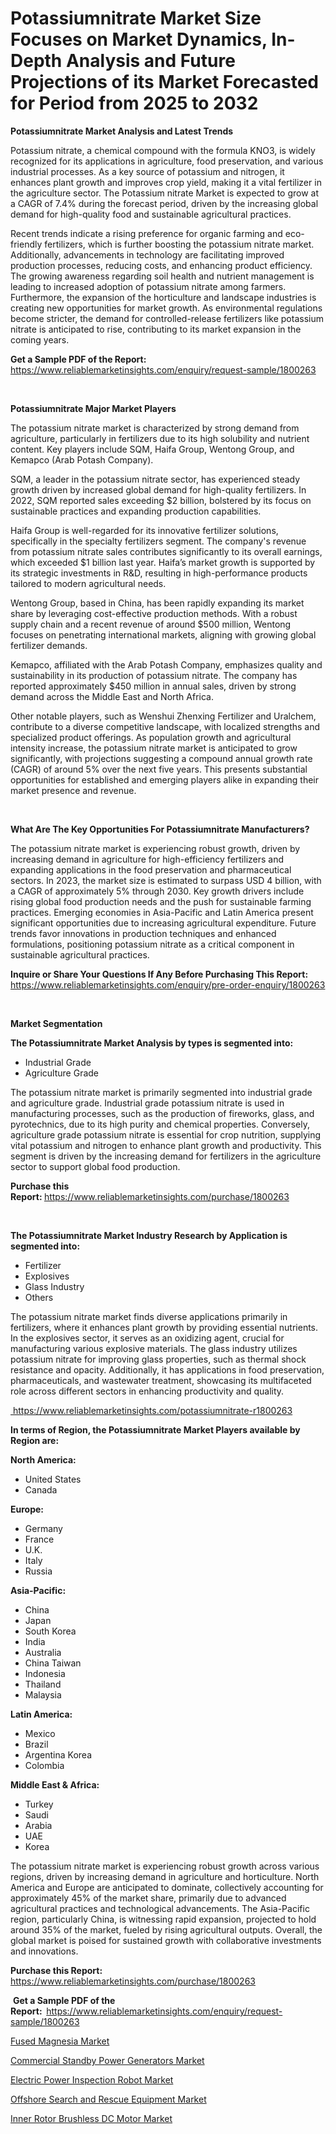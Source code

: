<p><h1>Potassiumnitrate Market Size Focuses on Market Dynamics, In-Depth Analysis and Future Projections of its Market Forecasted for Period from 2025 to 2032</h1></p><p><strong>Potassiumnitrate Market Analysis and Latest Trends</strong></p>
<p><p>Potassium nitrate, a chemical compound with the formula KNO3, is widely recognized for its applications in agriculture, food preservation, and various industrial processes. As a key source of potassium and nitrogen, it enhances plant growth and improves crop yield, making it a vital fertilizer in the agriculture sector. The Potassium nitrate Market is expected to grow at a CAGR of 7.4% during the forecast period, driven by the increasing global demand for high-quality food and sustainable agricultural practices.</p><p>Recent trends indicate a rising preference for organic farming and eco-friendly fertilizers, which is further boosting the potassium nitrate market. Additionally, advancements in technology are facilitating improved production processes, reducing costs, and enhancing product efficiency. The growing awareness regarding soil health and nutrient management is leading to increased adoption of potassium nitrate among farmers. Furthermore, the expansion of the horticulture and landscape industries is creating new opportunities for market growth. As environmental regulations become stricter, the demand for controlled-release fertilizers like potassium nitrate is anticipated to rise, contributing to its market expansion in the coming years.</p></p>
<p><strong>Get a Sample PDF of the Report:&nbsp;</strong> <a href="https://www.reliablemarketinsights.com/enquiry/request-sample/1800263?utm_campaign=3520&utm_medium=2&utm_source=Github&utm_content=ia&utm_term=01042025&utm_id=potassiumnitrate">https://www.reliablemarketinsights.com/enquiry/request-sample/1800263</a></p>
<p>&nbsp;</p>
<p><strong>Potassiumnitrate Major Market Players</strong></p>
<p><p>The potassium nitrate market is characterized by strong demand from agriculture, particularly in fertilizers due to its high solubility and nutrient content. Key players include SQM, Haifa Group, Wentong Group, and Kemapco (Arab Potash Company).</p><p>SQM, a leader in the potassium nitrate sector, has experienced steady growth driven by increased global demand for high-quality fertilizers. In 2022, SQM reported sales exceeding $2 billion, bolstered by its focus on sustainable practices and expanding production capabilities.</p><p>Haifa Group is well-regarded for its innovative fertilizer solutions, specifically in the specialty fertilizers segment. The company's revenue from potassium nitrate sales contributes significantly to its overall earnings, which exceeded $1 billion last year. Haifa’s market growth is supported by its strategic investments in R&D, resulting in high-performance products tailored to modern agricultural needs.</p><p>Wentong Group, based in China, has been rapidly expanding its market share by leveraging cost-effective production methods. With a robust supply chain and a recent revenue of around $500 million, Wentong focuses on penetrating international markets, aligning with growing global fertilizer demands.</p><p>Kemapco, affiliated with the Arab Potash Company, emphasizes quality and sustainability in its production of potassium nitrate. The company has reported approximately $450 million in annual sales, driven by strong demand across the Middle East and North Africa.</p><p>Other notable players, such as Wenshui Zhenxing Fertilizer and Uralchem, contribute to a diverse competitive landscape, with localized strengths and specialized product offerings. As population growth and agricultural intensity increase, the potassium nitrate market is anticipated to grow significantly, with projections suggesting a compound annual growth rate (CAGR) of around 5% over the next five years. This presents substantial opportunities for established and emerging players alike in expanding their market presence and revenue.</p></p>
<p>&nbsp;</p>
<p><strong>What Are The Key Opportunities For Potassiumnitrate Manufacturers?</strong></p>
<p><p>The potassium nitrate market is experiencing robust growth, driven by increasing demand in agriculture for high-efficiency fertilizers and expanding applications in the food preservation and pharmaceutical sectors. In 2023, the market size is estimated to surpass USD 4 billion, with a CAGR of approximately 5% through 2030. Key growth drivers include rising global food production needs and the push for sustainable farming practices. Emerging economies in Asia-Pacific and Latin America present significant opportunities due to increasing agricultural expenditure. Future trends favor innovations in production techniques and enhanced formulations, positioning potassium nitrate as a critical component in sustainable agricultural practices.</p></p>
<p><strong>Inquire or Share Your Questions If Any Before Purchasing This Report:</strong> <a href="https://www.reliablemarketinsights.com/enquiry/pre-order-enquiry/1800263?utm_campaign=3520&utm_medium=2&utm_source=Github&utm_content=ia&utm_term=01042025&utm_id=potassiumnitrate">https://www.reliablemarketinsights.com/enquiry/pre-order-enquiry/1800263</a></p>
<p>&nbsp;</p>
<p><strong>Market Segmentation</strong></p>
<p><strong>The Potassiumnitrate Market Analysis by types is segmented into:</strong></p>
<p><ul><li>Industrial Grade</li><li>Agriculture Grade</li></ul></p>
<p><p>The potassium nitrate market is primarily segmented into industrial grade and agriculture grade. Industrial grade potassium nitrate is used in manufacturing processes, such as the production of fireworks, glass, and pyrotechnics, due to its high purity and chemical properties. Conversely, agriculture grade potassium nitrate is essential for crop nutrition, supplying vital potassium and nitrogen to enhance plant growth and productivity. This segment is driven by the increasing demand for fertilizers in the agriculture sector to support global food production.</p></p>
<p><strong>Purchase this Report:&nbsp;</strong><a href="https://www.reliablemarketinsights.com/purchase/1800263?utm_campaign=3520&utm_medium=2&utm_source=Github&utm_content=ia&utm_term=01042025&utm_id=potassiumnitrate">https://www.reliablemarketinsights.com/purchase/1800263</a></p>
<p>&nbsp;</p>
<p><strong>The Potassiumnitrate Market Industry Research by Application is segmented into:</strong></p>
<p><ul><li>Fertilizer</li><li>Explosives</li><li>Glass Industry</li><li>Others</li></ul></p>
<p><p>The potassium nitrate market finds diverse applications primarily in fertilizers, where it enhances plant growth by providing essential nutrients. In the explosives sector, it serves as an oxidizing agent, crucial for manufacturing various explosive materials. The glass industry utilizes potassium nitrate for improving glass properties, such as thermal shock resistance and opacity. Additionally, it has applications in food preservation, pharmaceuticals, and wastewater treatment, showcasing its multifaceted role across different sectors in enhancing productivity and quality.</p></p>
<p><a href="https://www.reliablemarketinsights.com/potassiumnitrate-r1800263?utm_campaign=3520&utm_medium=2&utm_source=Github&utm_content=ia&utm_term=01042025&utm_id=potassiumnitrate">&nbsp;https://www.reliablemarketinsights.com/potassiumnitrate-r1800263</a></p>
<p><strong>In terms of Region, the Potassiumnitrate Market Players available by Region are:</strong></p>
<p>
    <p> <strong> North America: </strong>
        <ul>
            <li>United States</li>
            <li>Canada</li>
        </ul>
        </p> 
    <p> <strong> Europe: </strong>
        <ul>
            <li>Germany</li>
            <li>France</li>
            <li>U.K.</li>
            <li>Italy</li>
            <li>Russia</li>
        </ul>
        </p> 
    <p> <strong> Asia-Pacific: </strong>
        <ul>
            <li>China</li>
            <li>Japan</li>
            <li>South Korea</li>
            <li>India</li>
            <li>Australia</li>
            <li>China Taiwan</li>
            <li>Indonesia</li>
            <li>Thailand</li>
            <li>Malaysia</li>
        </ul>
        </p> 
    <p> <strong> Latin America: </strong>
        <ul>
            <li>Mexico</li>
            <li>Brazil</li>
            <li>Argentina Korea</li>
            <li>Colombia</li>
        </ul>
        </p> 
    <p> <strong> Middle East & Africa: </strong>
        <ul>
            <li>Turkey</li>
            <li>Saudi</li>
            <li>Arabia</li>
            <li>UAE</li>
            <li>Korea</li>
        </ul>
    </p>
    </p>
<p><p>The potassium nitrate market is experiencing robust growth across various regions, driven by increasing demand in agriculture and horticulture. North America and Europe are anticipated to dominate, collectively accounting for approximately 45% of the market share, primarily due to advanced agricultural practices and technological advancements. The Asia-Pacific region, particularly China, is witnessing rapid expansion, projected to hold around 35% of the market, fueled by rising agricultural outputs. Overall, the global market is poised for sustained growth with collaborative investments and innovations.</p></p>
<p><strong>Purchase this Report: </strong><a href="https://www.reliablemarketinsights.com/purchase/1800263?utm_campaign=3520&utm_medium=2&utm_source=Github&utm_content=ia&utm_term=01042025&utm_id=potassiumnitrate">https://www.reliablemarketinsights.com/purchase/1800263</a></p>
<p>&nbsp;<strong>Get a Sample PDF of the Report:&nbsp;&nbsp;</strong><a href="https://www.reliablemarketinsights.com/enquiry/request-sample/1800263?utm_campaign=3520&utm_medium=2&utm_source=Github&utm_content=ia&utm_term=01042025&utm_id=potassiumnitrate">https://www.reliablemarketinsights.com/enquiry/request-sample/1800263</a></p>
<p><strong></strong></p>
<p><p><a href="https://github.com/guyotkiferhi/Market-Research-Report-List-1/blob/main/fused-magnesia-market.md?utm_campaign=3520&utm_medium=2&utm_source=Github&utm_content=ia&utm_term=01042025&utm_id=potassiumnitrate">Fused Magnesia Market</a></p><p><a href="https://www.linkedin.com/pulse/growth-projections-commercial-standby-power-generators-market-my9ke?utm_campaign=3520&utm_medium=2&utm_source=Github&utm_content=ia&utm_term=01042025&utm_id=potassiumnitrate">Commercial Standby Power Generators Market</a></p><p><a href="https://www.linkedin.com/pulse/future-trends-electric-power-inspection-robot-market-2025-2032-ge03e?utm_campaign=3520&utm_medium=2&utm_source=Github&utm_content=ia&utm_term=01042025&utm_id=potassiumnitrate">Electric Power Inspection Robot Market</a></p><p><a href="https://www.linkedin.com/pulse/offshore-search-rescue-equipment-market-growth-key-factors-fsl8e?utm_campaign=3520&utm_medium=2&utm_source=Github&utm_content=ia&utm_term=01042025&utm_id=potassiumnitrate">Offshore Search and Rescue Equipment Market</a></p><p><a href="https://www.linkedin.com/pulse/inner-rotor-brushless-dc-motor-market-evolution-regional-fpdge?utm_campaign=3520&utm_medium=2&utm_source=Github&utm_content=ia&utm_term=01042025&utm_id=potassiumnitrate">Inner Rotor Brushless DC Motor Market</a></p></p>